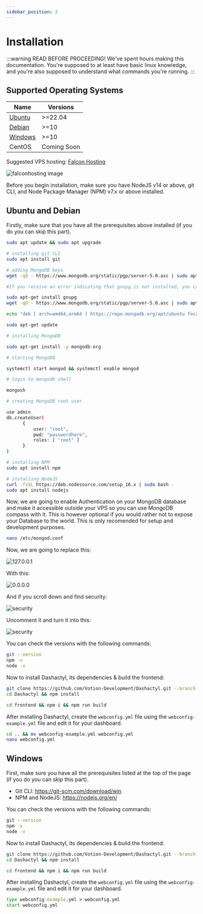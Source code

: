 ```yaml
---
sidebar_position: 2
---
```


# Installation

:::warning READ BEFORE PROCEEDING!
We've spent hours making this documentation. You're supposed to at least have basic linux knowledge, and you're also supposed to understand what commands you're running.
:::

## Supported Operating Systems
|    Name     |   Versions    |
|-------------|---------------|
|   [Ubuntu](#ubuntu-and-debian)    |    >=22.04    |
|   [Debian](#ubuntu-and-debian)    |    >=10       |
|   [Windows](#windows)   |    >=10       |
|   CentOS    |  Coming Soon  |

Suggested VPS hosting: [Falcon Hosting](https://falconhosting.co.uk)

![falconhosting image](/img/falconhosting.gif)

Before you begin installation, make sure you have NodeJS v14 or above, git CLI, and Node Package Manager (NPM) v7.x or above installed.

## Ubuntu and Debian
Firstly, make sure that you have all the prerequisites above installed (if you do you can skip this part).

```bash
sudo apt update && sudo apt upgrade

# installing git CLI
sudo apt install git

# adding MongoDB keys
wget -qO - https://www.mongodb.org/static/pgp/server-5.0.asc | sudo apt-key add -

#If you receive an error indicating that gnupg is not installed, you can:

sudo apt-get install gnupg
wget -qO - https://www.mongodb.org/static/pgp/server-5.0.asc | sudo apt-key add -

echo "deb [ arch=amd64,arm64 ] https://repo.mongodb.org/apt/ubuntu focal/mongodb-org/5.0 multiverse" | sudo tee /etc/apt/sources.list.d/mongodb-org-5.0.list

sudo apt-get update

# installing MongoDB

sudo apt-get install -y mongodb-org

# starting MongoDB

systemctl start mongod && systemctl enable mongod

# login to mongodb shell

mongosh

# creating MongoDB root user

use admin
db.createUser(
      {
          user: "root",
          pwd: "passwordhere",
          roles: [ "root" ]
      }
)

# installing NPM
sudo apt install npm

# installing NodeJS
curl -fsSL https://deb.nodesource.com/setup_16.x | sudo bash -
sudo apt install nodejs
```

Now, we are going to enable Authentication on your MongoDB database and make it accessible outside your VPS so you can use MongoDB compass with it. This is however optional if you would rather not to expose your Database to the world. This is only recomended for setup and development purposes.

```bash
nano /etc/mongod.conf
```

Now, we are going to replace this:

![127.0.0.1](/img/mongodb_net_127.0.0.1.png)

With this:

![0.0.0.0](/img/mongodb_net_0.0.0.0.png)

And if you scroll down and find security:

![security](/img/mongodb_security.png)

Uncomment it and turn it into this:

![security](/img/mongodb_security_enabled.png)

You can check the versions with the following commands:
```bash
git --version
npm -v
node -v
```

Now to install Dashactyl, its dependencies & build the frontend:
```bash
git clone https://github.com/Votion-Development/Dashactyl.git --branch stable
cd Dashactyl && npm install

cd frontend && npm i && npm run build
```

After installing Dashactyl, create the `webconfig.yml` file using the `webconfig-example.yml` file and edit it for your dashboard.
```bash
cd .. && mv webconfig-example.yml webconfig.yml
nano webconfig.yml
```

## Windows
First, make sure you have all the prerequisites listed at the top of the page (if you do you can skip this part).

- Git CLI: https://git-scm.com/download/win
- NPM and NodeJS: https://nodejs.org/en/

You can check the versions with the following commands:
```bat
git --version
npm -v
node -v
```

Now to install Dashactyl, its dependencies & build the frontend:
```bash
git clone https://github.com/Votion-Development/Dashactyl.git --branch stable
cd Dashactyl && npm install

cd frontend && npm i && npm run build
```

After installing Dashactyl, create the `webconfig.yml` file using the `webconfig-example.yml` file and edit it for your dashboard.
```bat
type webconfig-example.yml > webconfig.yml
start webconfig.yml
```
